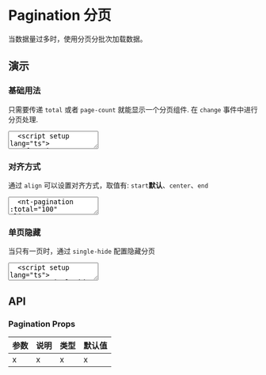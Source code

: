 # Pagination 分页

当数据量过多时，使用分页分批次加载数据。

## 演示

<script setup>
  import { Pagination, Switch, FormItem } from "../../src"
  import { ref, watch } from 'vue'

  const singleHide = ref(false)
</script>

### 基础用法

只需要传递 `total` 或者 `page-count` 就能显示一个分页组件. 在 `change` 事件中进行分页处理.

<ClientOnly>
  <CodePreview>
  <textarea lang="vue">
  <script setup lang="ts">
    function handlePageChange(currentPage: number) {
      console.log(currentPage)
    }
  </script>
  <template>
    <nt-pagination :total="100" @change="handlePageChange"></nt-pagination>
  </template>
  </textarea>
  <template #preview>
    <Pagination :total="100"></Pagination>
  </template>
  </CodePreview>
</ClientOnly>

### 对齐方式

通过 `align` 可以设置对齐方式，取值有: `start`**默认**、`center`、`end`

<ClientOnly>
  <CodePreview>
  <textarea lang="vue-html">
  <nt-pagination :total="100" align="start"></nt-pagination>
  <hr />
  <nt-pagination :total="100" align="center"></nt-pagination>
  <hr />
  <nt-pagination :total="100" align="end"></nt-pagination>
  </textarea>
  <template #preview>
    <Pagination :total="100" align="start"></Pagination>
    <hr />
    <Pagination :total="100" align="center"></Pagination>
    <hr />
    <Pagination :total="100" align="end"></Pagination>
  </template>
  </CodePreview>
</ClientOnly>

### 单页隐藏

当只有一页时，通过 `single-hide` 配置隐藏分页

<ClientOnly>
  <CodePreview>
  <textarea lang="vue">
  <script setup lang="ts">
    const singleHide = ref(false)
  </script>
  <template>
    <nt-form-item label="单页隐藏">
      <nt-switch v-model="singleHide" />
    </nt-form-item>
    <hr />
    <nt-pagination :page-count="1" :hide-on-single-page="singleHide"></nt-pagination>
  </template>
  </textarea>
  <template #preview>
    <FormItem label="单页隐藏">
      <Switch v-model="singleHide" />
    </FormItem>
    <hr />
    <Pagination :page-count="1" :hide-on-single-page="singleHide"></Pagination>
  </template>
  </CodePreview>
</ClientOnly>

## API

### Pagination Props

<!-- prettier-ignore -->
| 参数 | 说明 | 类型 | 默认值 |
| --- | --- | --- | --- |
| x | x | x | x |
